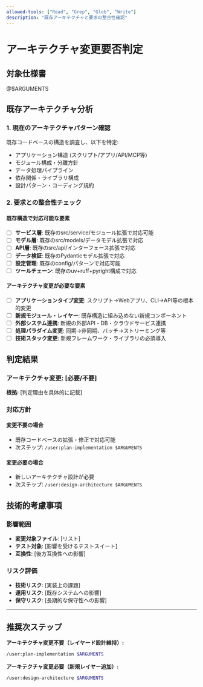 ```yaml
---
allowed-tools: ["Read", "Grep", "Glob", "Write"]
description: "既存アーキテクチャと要求の整合性確認"
---
```


# アーキテクチャ変更要否判定

## 対象仕様書
@$ARGUMENTS

## 既存アーキテクチャ分析

### 1. 現在のアーキテクチャパターン確認
既存コードベースの構造を調査し、以下を特定:
- アプリケーション構造 (スクリプト/アプリ/API/MCP等)
- モジュール構成・分離方針
- データ処理パイプライン
- 依存関係・ライブラリ構成
- 設計パターン・コーディング規約

### 2. 要求との整合性チェック

#### 既存構造で対応可能な要素
- [ ] **サービス層**: 既存のsrc/service/モジュール拡張で対応可能
- [ ] **モデル層**: 既存のsrc/models/データモデル拡張で対応
- [ ] **API層**: 既存のsrc/api/インターフェース拡張で対応
- [ ] **データ検証**: 既存のPydanticモデル拡張で対応
- [ ] **設定管理**: 既存のconfig/パターンで対応可能
- [ ] **ツールチェーン**: 既存のuv+ruff+pyright構成で対応

#### アーキテクチャ変更が必要な要素
- [ ] **アプリケーションタイプ変更**: スクリプト→Webアプリ、CLI→API等の根本的変更
- [ ] **新規モジュール・レイヤー**: 既存構造に組み込めない新規コンポーネント
- [ ] **外部システム連携**: 新規の外部API・DB・クラウドサービス連携
- [ ] **処理パラダイム変更**: 同期→非同期、バッチ→ストリーミング等
- [ ] **技術スタック変更**: 新規フレームワーク・ライブラリの必須導入

## 判定結果

### アーキテクチャ変更: [必要/不要]

**根拠:**
[判定理由を具体的に記載]

### 対応方針

#### 変更不要の場合
- 既存コードベースの拡張・修正で対応可能
- 次ステップ: `/user:plan-implementation $ARGUMENTS`

#### 変更必要の場合
- 新しいアーキテクチャ設計が必要
- 次ステップ: `/user:design-architecture $ARGUMENTS`

## 技術的考慮事項

### 影響範囲
- **変更対象ファイル**: [リスト]
- **テスト対象**: [影響を受けるテストスイート]
- **互換性**: [後方互換性への影響]

### リスク評価
- **技術リスク**: [実装上の課題]
- **運用リスク**: [既存システムへの影響]
- **保守リスク**: [長期的な保守性への影響]

---

## 推奨次ステップ

**アーキテクチャ変更不要（レイヤード設計維持）:**
```bash
/user:plan-implementation $ARGUMENTS
```

**アーキテクチャ変更必要（新規レイヤー追加）:**
```bash
/user:design-architecture $ARGUMENTS
```